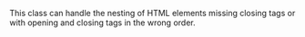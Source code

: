 This class can handle the nesting of HTML elements missing closing tags or with opening and closing tags in the wrong order.
